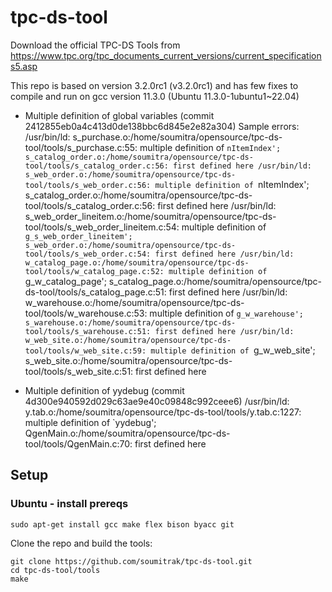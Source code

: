 # tpc-ds-tool

Download the official TPC-DS Tools from https://www.tpc.org/tpc_documents_current_versions/current_specifications5.asp

This repo is based on version 3.2.0rc1 (v3.2.0rc1) and has few fixes to compile and run on gcc version 11.3.0 (Ubuntu 11.3.0-1ubuntu1~22.04)

* Multiple definition of global variables (commit 2412855eb0a4c413d0de138bbc6d845e2e82a304)
Sample errors:
/usr/bin/ld: s_purchase.o:/home/soumitra/opensource/tpc-ds-tool/tools/s_purchase.c:55: multiple definition of `nItemIndex'; s_catalog_order.o:/home/soumitra/opensource/tpc-ds-tool/tools/s_catalog_order.c:56: first defined here
/usr/bin/ld: s_web_order.o:/home/soumitra/opensource/tpc-ds-tool/tools/s_web_order.c:56: multiple definition of `nItemIndex'; s_catalog_order.o:/home/soumitra/opensource/tpc-ds-tool/tools/s_catalog_order.c:56: first defined here
/usr/bin/ld: s_web_order_lineitem.o:/home/soumitra/opensource/tpc-ds-tool/tools/s_web_order_lineitem.c:54: multiple definition of `g_s_web_order_lineitem'; s_web_order.o:/home/soumitra/opensource/tpc-ds-tool/tools/s_web_order.c:54: first defined here
/usr/bin/ld: w_catalog_page.o:/home/soumitra/opensource/tpc-ds-tool/tools/w_catalog_page.c:52: multiple definition of `g_w_catalog_page'; s_catalog_page.o:/home/soumitra/opensource/tpc-ds-tool/tools/s_catalog_page.c:51: first defined here
/usr/bin/ld: w_warehouse.o:/home/soumitra/opensource/tpc-ds-tool/tools/w_warehouse.c:53: multiple definition of `g_w_warehouse'; s_warehouse.o:/home/soumitra/opensource/tpc-ds-tool/tools/s_warehouse.c:51: first defined here
/usr/bin/ld: w_web_site.o:/home/soumitra/opensource/tpc-ds-tool/tools/w_web_site.c:59: multiple definition of `g_w_web_site'; s_web_site.o:/home/soumitra/opensource/tpc-ds-tool/tools/s_web_site.c:51: first defined here

* Multiple definition of yydebug (commit 4d300e940592d029c63ae9e40c09848c992ceee6)
/usr/bin/ld: y.tab.o:/home/soumitra/opensource/tpc-ds-tool/tools/y.tab.c:1227: multiple definition of `yydebug'; QgenMain.o:/home/soumitra/opensource/tpc-ds-tool/tools/QgenMain.c:70: first defined here

## Setup

### Ubuntu - install prereqs

```
sudo apt-get install gcc make flex bison byacc git
```

Clone the repo and build the tools:

```
git clone https://github.com/soumitrak/tpc-ds-tool.git
cd tpc-ds-tool/tools
make
```

